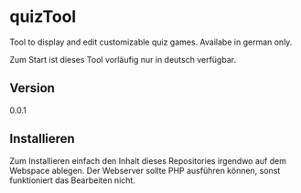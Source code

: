 # quizTool
Tool to display and edit customizable quiz games.
Availabe in german only.

Zum Start ist dieses Tool vorläufig nur in deutsch verfügbar.

## Version
0.0.1 

## Installieren
Zum Installieren einfach den Inhalt dieses Repositories irgendwo
auf dem Webspace ablegen. Der Webserver sollte PHP ausführen können, 
sonst funktioniert das Bearbeiten nicht. 
